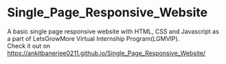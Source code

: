 # Single_Page_Responsive_Website
A basic single page responsive website with HTML, CSS and Javascript as a part of LetsGrowMore Virtual Internship Program(LGMVIP).
<br>
Check it out on https://ankitbanerjee0211.github.io/Single_Page_Responsive_Website/
